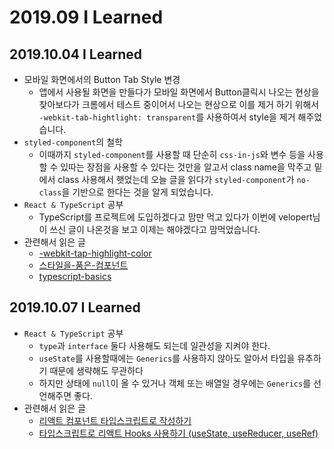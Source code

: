 # 2019.09 I Learned

## 2019.10.04 I Learned

- 모바일 화면에서의 Button Tab Style 변경
  - 앱에서 사용될 화면을 만들다가 모바일 화면에서 Button클릭시 나오는 현상을 찾아보다가
    크롬에서 테스트 중이어서 나오는 현상으로 이를 제거 하기 위해서 `-webkit-tab-hightlight: transparent`를 사용하여서 style을 제거 해주었습니다.
- `styled-component`의 철학
  - 이때까지 `styled-component`를 사용할 때 단순히 `css-in-js`와 변수 등을 사용할 수 있따는 장점을 사용할 수 있다는 것만을 알고서 class name을 막주고 밑에서 class 사용해서 햇었는데 오늘 글을 읽다가 `styled-component`가 `no-class`을 기반으로 한다는 것을 알게 되었습니다.
- `React & TypeScript` 공부
  - TypeScript를 프로젝트에 도입하겠다고 맘만 먹고 있다가 이번에 velopert님이 쓰신 글이 나온것을 보고 이제는 해야겠다고 맘먹었습니다.
- 관련해서 읽은 글
  - [-webkit-tap-highlight-color](https://developer.mozilla.org/en-US/docs/Web/CSS/-webkit-tap-highlight-color)
  - [스타일을-품은-컴포넌트](https://hudi.kr/styled-components-%EC%8A%A4%ED%83%80%EC%9D%BC%EC%9D%84-%ED%92%88%EC%9D%80-%EC%BB%B4%ED%8F%AC%EB%84%8C%ED%8A%B8/)
  - [typescript-basics](https://velog.io/@velopert/typescript-basics)


## 2019.10.07 I Learned

- `React & TypeScript` 공부
  - `type`과 `interface` 둘다 사용해도 되는데 일관성을 지켜야 한다.
  - `useState`를 사용할때에는 `Generics`를 사용하지 않아도 알아서 타입을 유추하기 때문에 생략해도 무관하다
  - 하지만 상태에 `null`이 올 수 있거나 객체 또는 배열일 경우에는 `Generics`를 선언해주면 좋다.
- 관련해서 읽은 글
  - [리액트 컴포넌트 타입스크립트로 작성하기](https://velog.io/@velopert/create-typescript-react-component)
  - [타입스크립트로 리액트 Hooks 사용하기 (useState, useReducer, useRef)](https://velog.io/@velopert/using-hooks-with-typescript)
